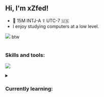 <h2> Hi, I'm xZfed! </h2>

- 👋 15M INTJ-A ☦️ UTC-7 🇺🇸
- I enjoy studying computers at a low level.

![](https://external-content.duckduckgo.com/iu/?u=https%3A%2F%2Fgweled.org%2Fimages%2Fdownload-archlinux.png&f=1&nofb=1&ipt=2ee34e2d9e1c745c4e7f1a7ac8744d76c6678410faa1c1a2b7fea9f7124381ab&ipo=images) btw

# <h3>Skills and tools:</h3>
![](https://skillicons.dev/icons?i=c,raspberrypi,python,linux,bash)

<details><summary>
<h3>Currently learning:</h3></summary>
	
![](https://skillicons.dev/icons?i=vim)
</details>
